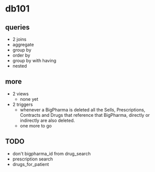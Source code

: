 # db101

## queries

* 2 joins
* aggregate
* group by
* order by
* group by with having
* nested

## more

* 2 views
    + none yet
* 2 triggers
    + whenever a BigPharma is deleted all the Sells, Prescriptions,
      Contracts and Drugs that reference that BigPharma, directly or
      indirectly are also deleted.
    + one more to go

## TODO

* don't bigpharma_id from drug_search
* prescription search
* drugs_for_patient

